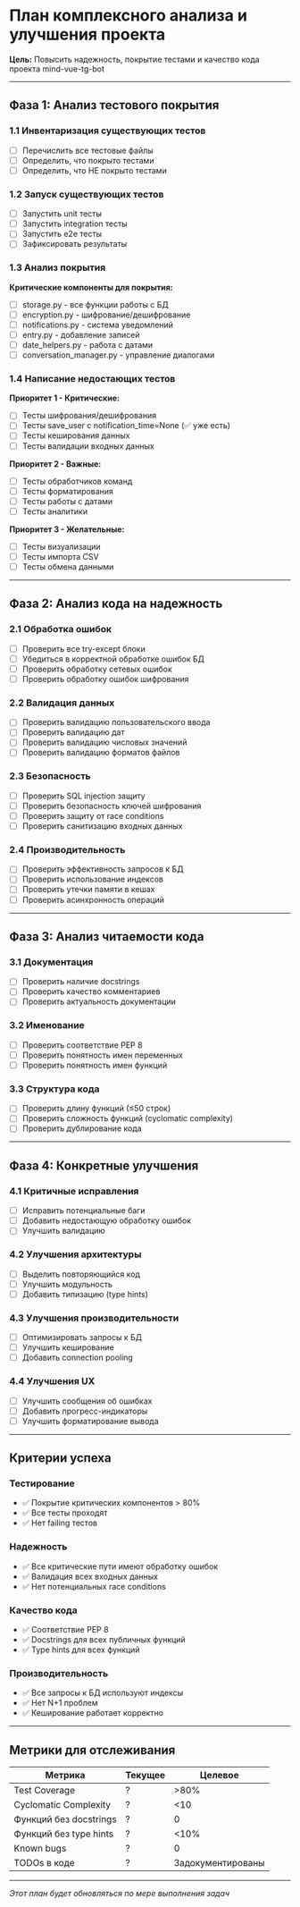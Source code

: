 # План комплексного анализа и улучшения проекта

**Цель:** Повысить надежность, покрытие тестами и качество кода проекта mind-vue-tg-bot

---

## Фаза 1: Анализ тестового покрытия

### 1.1 Инвентаризация существующих тестов
- [ ] Перечислить все тестовые файлы
- [ ] Определить, что покрыто тестами
- [ ] Определить, что НЕ покрыто тестами

### 1.2 Запуск существующих тестов
- [ ] Запустить unit тесты
- [ ] Запустить integration тесты
- [ ] Запустить e2e тесты
- [ ] Зафиксировать результаты

### 1.3 Анализ покрытия
**Критические компоненты для покрытия:**
- [ ] storage.py - все функции работы с БД
- [ ] encryption.py - шифрование/дешифрование
- [ ] notifications.py - система уведомлений
- [ ] entry.py - добавление записей
- [ ] date_helpers.py - работа с датами
- [ ] conversation_manager.py - управление диалогами

### 1.4 Написание недостающих тестов
**Приоритет 1 - Критические:**
- [ ] Тесты шифрования/дешифрования
- [ ] Тесты save_user с notification_time=None (✅ уже есть)
- [ ] Тесты кеширования данных
- [ ] Тесты валидации входных данных

**Приоритет 2 - Важные:**
- [ ] Тесты обработчиков команд
- [ ] Тесты форматирования
- [ ] Тесты работы с датами
- [ ] Тесты аналитики

**Приоритет 3 - Желательные:**
- [ ] Тесты визуализации
- [ ] Тесты импорта CSV
- [ ] Тесты обмена данными

---

## Фаза 2: Анализ кода на надежность

### 2.1 Обработка ошибок
- [ ] Проверить все try-except блоки
- [ ] Убедиться в корректной обработке ошибок БД
- [ ] Проверить обработку сетевых ошибок
- [ ] Проверить обработку ошибок шифрования

### 2.2 Валидация данных
- [ ] Проверить валидацию пользовательского ввода
- [ ] Проверить валидацию дат
- [ ] Проверить валидацию числовых значений
- [ ] Проверить валидацию форматов файлов

### 2.3 Безопасность
- [ ] Проверить SQL injection защиту
- [ ] Проверить безопасность ключей шифрования
- [ ] Проверить защиту от race conditions
- [ ] Проверить санитизацию входных данных

### 2.4 Производительность
- [ ] Проверить эффективность запросов к БД
- [ ] Проверить использование индексов
- [ ] Проверить утечки памяти в кешах
- [ ] Проверить асинхронность операций

---

## Фаза 3: Анализ читаемости кода

### 3.1 Документация
- [ ] Проверить наличие docstrings
- [ ] Проверить качество комментариев
- [ ] Проверить актуальность документации

### 3.2 Именование
- [ ] Проверить соответствие PEP 8
- [ ] Проверить понятность имен переменных
- [ ] Проверить понятность имен функций

### 3.3 Структура кода
- [ ] Проверить длину функций (≤50 строк)
- [ ] Проверить сложность функций (cyclomatic complexity)
- [ ] Проверить дублирование кода

---

## Фаза 4: Конкретные улучшения

### 4.1 Критичные исправления
- [ ] Исправить потенциальные баги
- [ ] Добавить недостающую обработку ошибок
- [ ] Улучшить валидацию

### 4.2 Улучшения архитектуры
- [ ] Выделить повторяющийся код
- [ ] Улучшить модульность
- [ ] Добавить типизацию (type hints)

### 4.3 Улучшения производительности
- [ ] Оптимизировать запросы к БД
- [ ] Улучшить кеширование
- [ ] Добавить connection pooling

### 4.4 Улучшения UX
- [ ] Улучшить сообщения об ошибках
- [ ] Добавить прогресс-индикаторы
- [ ] Улучшить форматирование вывода

---

## Критерии успеха

### Тестирование
- ✅ Покрытие критических компонентов > 80%
- ✅ Все тесты проходят
- ✅ Нет failing тестов

### Надежность
- ✅ Все критические пути имеют обработку ошибок
- ✅ Валидация всех входных данных
- ✅ Нет потенциальных race conditions

### Качество кода
- ✅ Соответствие PEP 8
- ✅ Docstrings для всех публичных функций
- ✅ Type hints для всех функций

### Производительность
- ✅ Все запросы к БД используют индексы
- ✅ Нет N+1 проблем
- ✅ Кеширование работает корректно

---

## Метрики для отслеживания

| Метрика | Текущее | Целевое |
|---------|---------|---------|
| Test Coverage | ? | >80% |
| Cyclomatic Complexity | ? | <10 |
| Функций без docstrings | ? | 0 |
| Функций без type hints | ? | <10% |
| Known bugs | ? | 0 |
| TODOs в коде | ? | Задокументированы |

---

_Этот план будет обновляться по мере выполнения задач_
